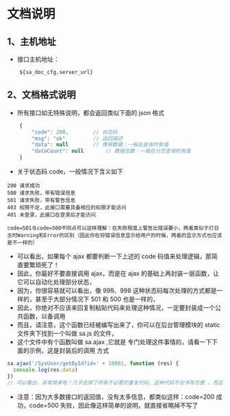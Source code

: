 # 文档说明

## 1、主机地址

- 接口主机地址：

```api
	${sa_doc_cfg.server_url}
```

## 2、文档格式说明

- 所有接口如无特殊说明，都会返回类似下面的 json 格式

```js
	{
        "code": 200,		// 状态码
        "msg": "ok"			// 返回描述
        "data": null		// 携带数据：一般在查询时有值
        "dataCount": null		// 数据总数：一般在分页查询时有值
	}
```

- 关于状态码 code，一般情况下含义如下

```
200	请求成功
500	请求失败，带有错误信息
501	请求失败，带有警告信息
403	权限不足，此接口需要具备相应的权限才能访问
401	未登录，此接口在登录后才能访问

code=501与code=500不同点可以这样理解：在失败程度上警告比错误要小，两者类似于打日志时Warning和Error的区别（因此你在将错误信息显示给用户的时候，两者的显示方式也应该是不一样的）
```

- 可以看出，如果每个 ajax 都要判断一下上述的 code 码值来处理逻辑，那简直要繁琐死了！
- 因此，你最好不要直接调用 ajax，而是在 ajax 的基础上再封装一层函数，让它可以自动化处理部分状态，
- 因为，你很容易就可以看出，像 999、998 这种状态码每次处理的方式都是一样的，甚至于大部分情况下 501 和 500 也是一样的，
- 因此，你绝对不应该来回复制粘贴代码来处理这种情况，一定要封装成一个公共函数，以备调用
- 而且，请注意，这个函数已经被编写出来了，你可以在后台管理模块的 static 文件夹下找到一个叫做 sa.js 的文件，
- 这个文件中有个函数叫做 sa.ajax ,它就是 专门处理这件事情的，请看一下下面的示例，这是封装后的调用 方式

```js
sa.ajax('/SysUser/getById?id=' + 10001, function (res) {
  console.log(res.data)
})
// 可以看出，非常简单啦！几乎去除了所有不必要的重复代码，这种代码不仅书写方便 ，而且可以最大程度的降低你代码腐烂的速度
```

- 注意：因为大多数接口的返回值，没有太多信息，都类似这样：code=200 成功，code=500 失败，因此像这样简单的说明，就直接省略掉不写了
